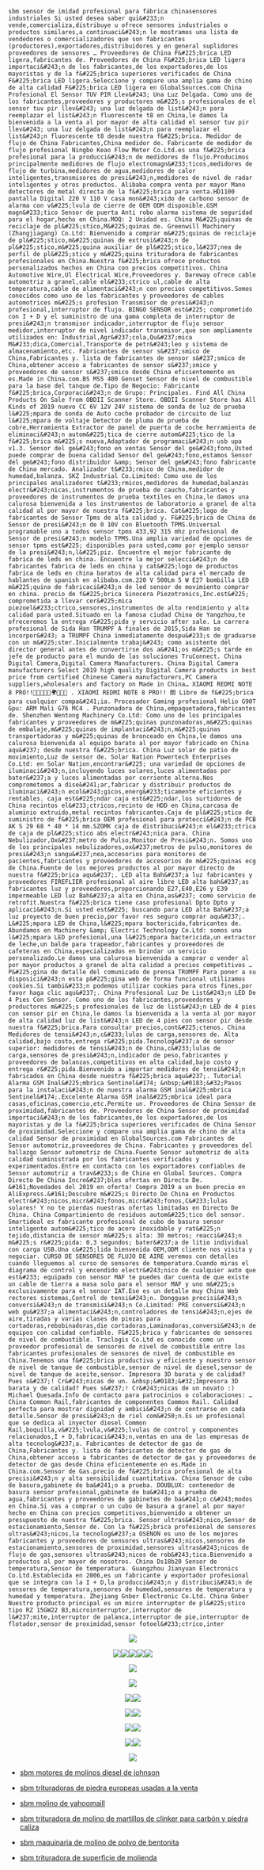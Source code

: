 
```
sbm sensor de imidad profesional para fábrica chinasensores industriales Si usted desea saber qui&#233;n vende,comercializa,distribuye u ofrece sensores industriales o productos similares,a continuaci&#243;n le mostramos una lista de vendedores o comercializadores que son fabricantes (productores),exportadores,distribuidores y en general suplidores proveedores de sensores … Proveedores de China F&#225;brica LED ligera,fabricantes de. Proveedores de China F&#225;brica LED ligera importaci&#243;n de los fabricantes,de los exportadores,de los mayoristas y de la f&#225;brica superiores verificados de China F&#225;brica LED ligera.Seleccione y compare una amplia gama de chino de alta calidad F&#225;brica LED ligera en GlobalSources.com China Profesional El Sensor TUV PIR Llev&#243; Una Luz Delgada. Como uno de los fabricantes,proveedores y productores m&#225;s profesionales de el sensor tuv pir llev&#243; una luz delgada de list&#243;n para reemplazar el list&#243;n fluorescente t8 en China,le damos la bienvenida a la venta al por mayor de alta calidad el sensor tuv pir llev&#243; una luz delgada de list&#243;n para reemplazar el list&#243;n fluorescente t8 desde nuestra f&#225;brica. Medidor de flujo de China Fabricantes,China medidor de. Fabricante de medidor de flujo profesional Ningbo Keao Flow Meter Co.Ltd.es una f&#225;brica profesional para la producci&#243;n de medidores de flujo.Producimos principalmente medidores de flujo electromagn&#233;ticos,medidores de flujo de turbina,medidores de agua,medidores de calor inteligentes,transmisores de presi&#243;n,medidores de nivel de radar inteligentes y otros productos. Alibaba compra venta por mayor Mano detectores de metal directa de la f&#225;brica para venta.HD1100 pantalla Digital 220 V 110 V casa mon&#243;xido de carbono sensor de alarma con v&#225;lvula de cierre de OEM ODM disponible.GSM magn&#233;tico Sensor de puerta Anti robo alarma sistema de seguridad para el hogar,hecho en China.MOQ: 2 Unidad es. China M&#225;quinas de reciclaje de pl&#225;stico,M&#225;quinas de. Greenwill Machinery (Zhangjiagang) Co.Ltd: Bienvenido a comprar m&#225;quinas de reciclaje de pl&#225;stico,m&#225;quinas de extrusi&#243;n de pl&#225;stico,m&#225;quina auxiliar de pl&#225;stico,l&#237;nea de perfil de pl&#225;stico y m&#225;quina trituradora de fabricantes profesionales en China.Nuestra f&#225;brica ofrece productos personalizados hechos en China con precios competitivos. China Automotive Wire,Ul Electrical Wire,Proveedores y. Dareway ofrece cable automotriz a granel,cable el&#233;ctrico ul,cable de alta temperatura,cable de alimentaci&#243;n con precios competitivos.Somos conocidos como uno de los fabricantes y proveedores de cables automotrices m&#225;s profesion Transmisor de presi&#243;n profesional,interruptor de flujo. BINGO SENSOR est&#225; comprometido con I + D y el suministro de una gama completa de interruptor de presi&#243;n transmisor indicador,interruptor de flujo sensor medidor,interruptor de nivel indicador transmisor,que son ampliamente utilizados en: Industrial,Agr&#237;cola,Qu&#237;mica M&#233;dica,Comercial,Transporte de petr&#243;leo y sistema de almacenamiento,etc. Fabricantes de sensor s&#237;smico de China,Fabricantes y. lista de fabricantes de sensor s&#237;smico de China,obtener acceso a fabricantes de sensor s&#237;smico y proveedores de sensor s&#237;smico desde China eficientemente en es.Made in China.com.BS MS5 400 Genset Sensor de nivel de combustible para la base del tanque de.Tipo de Negocio: Fabricante f&#225;brica,Corporaci&#243;n de Grupo: Principales. Find All China Products On Sale from OBDII Scanner Store. OBDII Scanner Store has All Kinds of 2019 nuevo CC 6V 12V 24V sistema de sonda de luz de prueba l&#225;mpara de sonda de Auto coche probador de circuito de luz l&#225;mpara de voltaje Detector de pluma de prueba de cobre,Herramienta Extractor de panel de puerta de coche herramienta de eliminaci&#243;n autom&#225;tica de cierre autom&#225;tico de la f&#225;brica m&#225;s nueva,Adaptador de programaci&#243;n usb upa v1.3. Sensor del ge&#243;fono en ventas Sensor del ge&#243;fono,Usted puede comprar de buena calidad Sensor del ge&#243;fono,estamos Sensor del ge&#243;fono distribuidor &amp; Sensor del ge&#243;fono fabricante de China mercado. Analizador t&#233;rmico de China,medidor de humedad,balanza. SKZ Industrial Co.Limited: Como uno de los principales analizadores t&#233;rmicos,medidores de humedad,balanzas electr&#243;nicas,instrumentos de prueba de caucho,fabricantes y proveedores de instrumentos de prueba textiles en China,le damos una calurosa bienvenida a los instrumentos de laboratorio a granel de alta calidad al por mayor de nuestra f&#225;brica. Cat&#225;logo de fabricantes de Sensor Tpms de alta calidad y. F&#225;brica de China de Sensor de presi&#243;n de 0 10V con Bluetooth TPMS.Universal programable uno a todos sensor tpms 433,92 315 mhz profesional de Sensor de presi&#243;n modelo TPMS.Una amplia variedad de opciones de sensor tpms est&#225; disponibles para usted,como por ejemplo sensor de la presi&#243;n,l&#225;piz. Encuentre el mejor fabricante de fabrica de leds en china. Encuentre la mejor selecci&#243;n de fabricantes fabrica de leds en china y cat&#225;logo de productos fabrica de leds en china baratos de alta calidad para el mercado de hablantes de spanish en alibaba.com.220 V 500Lm 5 W E27 bombilla LED m&#225;quina de fabricaci&#243;n de led sensor de movimiento comprar en china. precio de f&#225;brica Sinocera Piezotronics,Inc.est&#225; comprometida a llevar cer&#225;mica piezoel&#233;ctrico,sensores,instrumentos de alto rendimiento y alta calidad para usted.Situado en la famosa ciudad China de Yangzhou,te ofreceremos la entrega r&#225;pida y servicio after sale. La carrera profesional de Sida Han TRUMPF A finales de 2015,Sida Han se incorpor&#243; a TRUMPF China inmediatamente despu&#233;s de graduarse con un m&#225;ster.Inicialmente trabaj&#243; como asistente del director general antes de convertirse dos a&#241;os m&#225;s tarde en jefe de producto para el mundo de las soluciones TruConnect. China Digital Camera,Digital Camera Manufacturers. China Digital Camera manufacturers Select 2019 high quality Digital Camera products in best price from certified Chinese Camera manufacturers,PC Camera suppliers,wholesalers and factory on Made in China… XIAOMI REDMI NOTE 8 PRO!!👣🇨🇴🎁🤩🌍💥😎📱 . XIAOMI REDMI NOTE 8 PRO!! 朗 Libre de f&#225;brica para cualquier compa&#241;ia. Procesador Gaming profesional Helio G90T Gpu: ARM Mali G76 MC4 . Punzonadora de China,empaquetadora,fabricantes de. Shenzhen Wentong Machinery Co.Ltd: Como uno de los principales fabricantes y proveedores de m&#225;quinas punzonadoras,m&#225;quinas de embalaje,m&#225;quinas de implantaci&#243;n,m&#225;quinas transportadoras y m&#225;quinas de bronceado en China,le damos una calurosa bienvenida al equipo barato al por mayor fabricado en China aqu&#237; desde nuestra f&#225;brica. China Luz solar de patio de movimiento,Luz de sensor de. Solar Nation Powertech Enterprises Co.Ltd: en Solar Nation,encontrar&#225; una variedad de opciones de iluminaci&#243;n,incluyendo luces solares,luces alimentadas por bater&#237;a y luces alimentadas por corriente alterna.Nos comprometemos a dise&#241;ar,fabricar y distribuir productos de iluminaci&#243;n ecol&#243;gicos,energ&#233;ticamente eficientes y rentables. caja est&#225;ndar caja est&#225;ndar,los surtidores de China recintos el&#233;ctricos,recinto de HDD en China,carcasa de aluminio extruido,metal recintos fabricantes.Caja de pl&#225;stico de suministro de f&#225;brica OEM profesional para protecci&#243;n de PCB AK S 29 68 * 40 * 14 mm.SZOMK caja de distribuci&#243;n el&#233;ctrica de caja de pl&#225;stico abs electr&#243;nica para. China Nebulizador,Ox&#237;metro de Pulso,Monitor de Presi&#243;n. Somos uno de los principales nebulizadores,ox&#237;metros de pulso,monitores de presi&#243;n sangu&#237;nea,accesorios para monitores de pacientes,fabricantes y proveedores de accesorios de m&#225;quinas ecg de China.Fuente de los mejores productos al por mayor directo de nuestra f&#225;brica aqu&#237;. LED alta Bah&#237;a luz fabricantes y proveedores FIREFLIER profesional al aire libre LED alta bah&#237;as fabricantes luz y proveedores,proporcionando E27,E40,E26 y E39 impermeable LED luz Bah&#237;a alta en China,as&#237; como servicio de retrofit.Nuestra f&#225;brica tiene caso profesional Dpto Dpto y aplicaci&#243;n.Si usted est&#225; buscando para LED alta Bah&#237;a luz proyecto de buen precio,por favor res seguro comprar aqu&#237;. L&#225;mpara LED de China,l&#225;mpara bactericida,fabricantes de. Abundamos en Machinery &amp; Electric Technology Co.Ltd: somos una l&#225;mpara LED profesional,una l&#225;mpara bactericida,un extractor de leche,un balde para trapeador,fabricantes y proveedores de cafeteras en China,especializados en brindar un servicio personalizado.Le damos una calurosa bienvenida a comprar o vender al por mayor productos a granel de alta calidad a precios competitivos … P&#225;gina de detalle del comunicado de prensa TRUMPF Para poner a su disposici&#243;n esta p&#225;gina web de forma funcional utilizamos cookies.Si tambi&#233;n podemos utilizar cookies para otros fines,por favor haga clic aqu&#237;. China Profesional Luz De List&#243;n LED De 4 Pies Con Sensor. Como uno de los fabricantes,proveedores y productores m&#225;s profesionales de luz de list&#243;n LED de 4 pies con sensor pir en China,le damos la bienvenida a la venta al por mayor de alta calidad luz de list&#243;n LED de 4 pies con sensor pir desde nuestra f&#225;brica.Para consultar precios,cont&#225;ctenos. China Medidores de tensi&#243;n,c&#233;lulas de carga,sensores de. Alta calidad,bajo costo,entrega r&#225;pida.Tecnolog&#237;a de sensor superior: medidores de tensi&#243;n de China,c&#233;lulas de carga,sensores de presi&#243;n,indicador de peso,fabricantes y proveedores de balanzas,competitivos en alta calidad,bajo costo y entrega r&#225;pida.Bienvenido a importar medidores de tensi&#243;n fabricados en China desde nuestra f&#225;brica aqu&#237;. Tutorial Alarma GSM Inal&#225;mbrica Sentinel&#174; &nbsp;&#0183;&#32;Pasos para la instalaci&#243;n de nuestra alarma GSM inal&#225;mbrica Sentinel&#174;.Excelente Alarma GSM inal&#225;mbrica ideal para casas,oficinas,comercio,etc.Permite un. Proveedores de China Sensor de proximidad,fabricantes de. Proveedores de China Sensor de proximidad importaci&#243;n de los fabricantes,de los exportadores,de los mayoristas y de la f&#225;brica superiores verificados de China Sensor de proximidad.Seleccione y compare una amplia gama de chino de alta calidad Sensor de proximidad en GlobalSources.com Fabricantes de Sensor automotriz,proveedores de China. Fabricantes y proveedores del hallazgo Sensor automotriz de China.Fuente Sensor automotriz de alta calidad suministrada por los fabricantes verificados y experimentados.Entre en contacto con los exportadores confiables de Sensor automotriz a trav&#233;s de China en Global Sources. Compra Directo De China Incre&#237;bles ofertas en Directo De. &#161;Novedades del 2019 en oferta! Compra 2019 a un buen precio en AliExpress.&#161;Descubre m&#225;s Directo De China en Productos electr&#243;nicos,micr&#243;fonos,micr&#243;fonos,C&#233;lulas solares! Y no te pierdas nuestras ofertas limitadas en Directo De China. China Compartimiento de residuos autom&#225;tico del sensor. Smartideal es fabricante profesional de cubo de basura sensor inteligente autom&#225;tico de acero inoxidable y rat&#225;n tejido,distancia de sensor m&#225;s alta: 30 metros; reacci&#243;n m&#225;s r&#225;pida: 0,3 segundos; bater&#237;a de litio individual con carga USB.Una c&#225;lida bienvenida OEM,ODM cliente nos visita y negociar. CURSO DE SENSORES DE FLUJO DE AIRE veremos con detalles cuando lleguemos al curso de sensores de temperatura.Cuando miras el diagrama de control y encendido electr&#243;nico de cualquier auto que est&#233; equipado con sensor MAF te puedes dar cuenta de que existe un cable de tierra a masa solo para el sensor MAF y uno m&#225;s exclusivamente para el sensor IAT.Ese es un detalle muy China Web rectores sistemas,Control de tensi&#243;n. Dongguan precisi&#243;n conversi&#243;n de transmisi&#243;n Co.Limited: PRE conversi&#243;n web gu&#237;a alimentaci&#243;n,controladores de tensi&#243;n,ejes de aire,tiradas y varias clases de piezas para cortadoras,rebobinadoras,die cortadoras,Laminadoras,conversi&#243;n de equipos con calidad confiable. F&#225;brica y fabricantes de sensores de nivel de combustible. Traclogis Co.Ltd es conocido como un proveedor profesional de sensores de nivel de combustible entre los fabricantes profesionales de sensores de nivel de combustible en China.Tenemos una f&#225;brica productiva y eficiente y nuestro sensor de nivel de tanque de combustible,sensor de nivel de diesel,sensor de nivel de tanque de aceite,sensor. Impresora 3D barata y de calidad? Pues s&#237;! Cr&#243;nicas de un. &nbsp;&#0183;&#32;Impresora 3D barata y de calidad? Pues s&#237;! Cr&#243;nicas de un novato :) Michael Quesada.Info de contacto para patrocinios o colaboraciones: … China Common Rail,fabricantes de componentes Common Rail. Calidad perfecta para mostrar dignidad y ambici&#243;n de centrarse en cada detalle.Sensor de presi&#243;n de riel com&#250;n.Es un profesional que se dedica al inyector diesel Common Rail,boquilla,v&#225;lvula,v&#225;lvulas de control y componentes relacionados,I + D,fabricaci&#243;n,ventas en una de las empresas de alta tecnolog&#237;a. Fabricantes de detector de gas de China,Fabricantes y. lista de fabricantes de detector de gas de China,obtener acceso a fabricantes de detector de gas y proveedores de detector de gas desde China eficientemente en es.Made in China.com.Sensor de Gas.precio de f&#225;brica profesional de alta precisi&#243;n y alta sensibilidad cuantitativa. China Sensor de cubo de basura,gabinete de ba&#241;o a prueba. DOUBLUX: contenedor de basura sensor profesional,gabinete de ba&#241;o a prueba de agua,fabricantes y proveedores de gabinetes de ba&#241;o c&#243;modos en China.Si vas a comprar o un cubo de basura a granel al por mayor hecho en China con precios competitivos,bienvenido a obtener un presupuesto de nuestra f&#225;brica. Sensor ultras&#243;nico,Sensor de estacionamiento,Sensor de. Con la f&#225;brica profesional de sensores ultras&#243;nicos,la tecnolog&#237;a OSENON es uno de los mejores fabricantes y proveedores de sensores ultras&#243;nicos,sensores de estacionamiento,sensores de proximidad,sensores ultras&#243;nicos de flujo de gas,sensores ultras&#243;nicos de rob&#243;tica.Bienvenido a productos al por mayor de nosotros. China Ds18b20 Sensor de temperatura,Sensor de temperatura. Guangzhou Jianyuan Electronics Co.Ltd.Establecida en 2006,es un fabricante y exportador profesional que se integra con la I + D,la producci&#243;n y distribuci&#243;n de sensores de temperatura,sensores de humedad,sensores de temperatura y humedad y temperatura. Zhejiang Gnber Electronic Co.Ltd. China Gnber Nuestro producto principal es un micro interruptor de pl&#225;stico tipo RZ 15GW22 B3,microinterruptor,interruptor de l&#237;mite,interruptor de palanca,interruptor de pie,interruptor de flotador,sensor de proximidad,sensor fotoel&#233;ctrico,inter 
```

<div align="center">

<a href="https://es-crusher.shibang-china.com/github&k=sbm+sensor+de+imidad+profesional+para+f%C3%A1brica+china"><img src="https://static.shibang-china.com/es/crusher/logo.jpg"></a>

<a href="https://es-crusher.shibang-china.com/github&k=sbm+sensor+de+imidad+profesional+para+f%C3%A1brica+china"><img src="https://static.shibang-china.com/es/crusher/index.jpg"></a><a href="https://es-crusher.shibang-china.com/material.htmlgithub&k=sbm+sensor+de+imidad+profesional+para+f%C3%A1brica+china"><img src="https://static.shibang-china.com/es/crusher/material.jpg"></a><a href="https://es-crusher.shibang-china.com/application.htmlgithub&k=sbm+sensor+de+imidad+profesional+para+f%C3%A1brica+china"><img src="https://static.shibang-china.com/es/crusher/application.jpg"></a><a href="https://es-crusher.shibang-china.com/aboutus.htmlgithub&k=sbm+sensor+de+imidad+profesional+para+f%C3%A1brica+china"><img src="https://static.shibang-china.com/es/crusher/aboutus.jpg"></a><a href="https://es-crusher.shibang-china.com/contact.htmlgithub&k=sbm+sensor+de+imidad+profesional+para+f%C3%A1brica+china"><img src="https://static.shibang-china.com/es/crusher/contact.jpg"></a>

<a href="https://es-crusher.shibang-china.com/github&k=sbm+sensor+de+imidad+profesional+para+f%C3%A1brica+china"><img src="https://static.shibang-china.com/es/crusher/banner.jpg"></a>

<a href="https://swt.shibang-china.com/github&k=sbm+sensor+de+imidad+profesional+para+f%C3%A1brica+china"><img src="https://static.shibang-china.com/es/crusher/text.jpg"></a>

<a href="https://swt.shibang-china.com/github&k=sbm+sensor+de+imidad+profesional+para+f%C3%A1brica+china"><img src="https://static.shibang-china.com/es/crusher/chat.jpg"></a><a href="https://es-crusher.shibang-china.com/contact.htmlgithub&k=sbm+sensor+de+imidad+profesional+para+f%C3%A1brica+china"><img src="https://static.shibang-china.com/es/crusher/message.jpg"></a>

<a href="https://es-crusher.shibang-china.com/products/pe.htmlgithub&k=sbm+sensor+de+imidad+profesional+para+f%C3%A1brica+china"><img src="https://static.shibang-china.com/es/crusher/pe.jpg"></a><a href="https://es-crusher.shibang-china.com/products/pf.htmlgithub&k=sbm+sensor+de+imidad+profesional+para+f%C3%A1brica+china"><img src="https://static.shibang-china.com/es/crusher/pf.jpg"></a>

<a href="https://es-crusher.shibang-china.com/products/hpt.htmlgithub&k=sbm+sensor+de+imidad+profesional+para+f%C3%A1brica+china"><img src="https://static.shibang-china.com/es/crusher/hpt.jpg"></a><a href="https://es-crusher.shibang-china.com/products/vsi.htmlgithub&k=sbm+sensor+de+imidad+profesional+para+f%C3%A1brica+china"><img src="https://static.shibang-china.com/es/crusher/vsi.jpg"></a>

<a href="https://es-crusher.shibang-china.com/products/klv.htmlgithub&k=sbm+sensor+de+imidad+profesional+para+f%C3%A1brica+china"><img src="https://static.shibang-china.com/es/crusher/klv.jpg"></a><a href="https://es-crusher.shibang-china.com/products/portable.htmlgithub&k=sbm+sensor+de+imidad+profesional+para+f%C3%A1brica+china"><img src="https://static.shibang-china.com/es/crusher/portable.jpg"></a>

<a href="https://swt.shibang-china.com/github&k=sbm+sensor+de+imidad+profesional+para+f%C3%A1brica+china"><img src="https://static.shibang-china.com/es/crusher/case.jpg"></a>

</div>


* [sbm motores de molinos diesel de johnson](sbm%20motores%20de%20molinos%20diesel%20de%20johnson.md)

* [sbm trituradoras de piedra europeas usadas a la venta](sbm%20trituradoras%20de%20piedra%20europeas%20usadas%20a%20la%20venta.md)

* [sbm molino de yahoomaill](sbm%20molino%20de%20yahoomaill.md)

* [sbm trituradora de molino de martillos de clinker para carbón y piedra caliza](sbm%20trituradora%20de%20molino%20de%20martillos%20de%20clinker%20para%20carb%C3%B3n%20y%20piedra%20caliza.md)

* [sbm maquinaria de molino de polvo de bentonita](sbm%20maquinaria%20de%20molino%20de%20polvo%20de%20bentonita.md)

* [sbm trituradora de superficie de molienda](sbm%20trituradora%20de%20superficie%20de%20molienda.md)